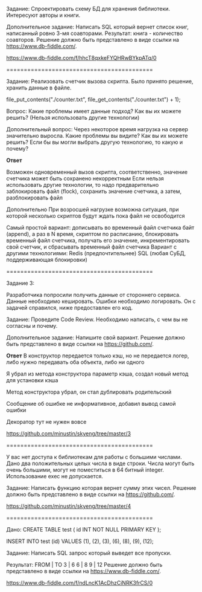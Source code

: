 Задание: Спроектировать схему БД для хранения библиотеки. Интересуют авторы и книги.

Дополнительное задание: Написать SQL который вернет список книг, написанный ровно 3-мя соавторами. Результат: книга - количество соавторов.
Решение должно быть представлено в виде ссылки на https://www.db-fiddle.com/.


https://www.db-fiddle.com/f/hhcT8qxkeFYQHRwBYkpATq/0

==========================================

Задание: Реализовать счетчик вызова скрипта. Было принято решение, хранить данные в файле.
  
  
  file_put_contents("./counter.txt", file_get_contents("./counter.txt") + 1);
  
  Вопрос: Какие проблемы имеет данные подход? Как вы их можете решить? 
  (Нельзя использовать другие технологии)
  
  Дополнительный вопрос: Через некоторое время нагрузка на сервер значительно выросла. Какие проблемы вы видите? Как вы их можете решить? 
  Если бы вы могли выбрать другую технологию, то какую и почему?



**Ответ**

Возможен одновременный вызов скрипта, соответственно, значение счетчика может быть сохранено некорректным
Если нельзя использовать другие технологии, то надо предварительно заблокировать файл (flock), сохранить значение счетчика, а затем, разблокировать файл

Дополнительно
При возросшей нагрузке возможна ситуация, при которой несколько скриптов будут ждать пока файл не освободится

Самый простой вариант: дописывать во временный файл счетчика байт (append), а раз в N время, скриптом по расписанию, блокировать временный файл счетчика, получать его значение, инкрементировать свой счетчик, и сбрасывать временный файл счетчика
Вариант с другими технологиями:
Redis (предпочтительнее)
SQL (любая СуБД, поддерживающая блокировки)


==========================================

Задание 3:

Разработчика попросили получить данные от стороннего сервиса.
Данные необходимо кешировать. Ошибки необходимо логировать.
Он с задачей справился, ниже предоставлен его код.

Задание: Проведите Code Review. Необходимо написать, с чем вы не согласны и почему.

Дополнительное задание: Напишите свой вариант. 
Решение должно быть представлено в виде ссылки на https://github.com/.


**Ответ**
В конструктор передается только кэш, но не передается логер, либо нужно передавать оба объекта, либо ни одного

Я убрал из метода конструктора параметр кэша, создал новый метод для установки кэша

Метод конструктора убрал, он стал дублировать родительский

Сообщение об ошибке не информативное, добавил вывод самой ошибки

Декоратор тут не нужен вовсе


https://github.com/minustin/skyeng/tree/master/3

==========================================

У вас нет доступа к библиотекам для работы с большими числами. Дано два положительных целых числа в виде строки. Числа могут быть очень большими, могут не поместиться в 64 битный integer.
  Использование exec не допускается.
  
  Задание: Написать функцию которая вернет сумму этих чисел. 
  Решение должно быть представлено в виде ссылки на https://github.com/.


https://github.com/minustin/skyeng/tree/master/4

==========================================

Дано:
CREATE TABLE test (
  id INT NOT NULL PRIMARY KEY
);

INSERT INTO test (id) VALUES (1), (2), (3), (6), (8), (9), (12);


Задание: Написать SQL запрос который выведет все пропуски.

Результат:
FROM | TO
3       | 6
6       | 8
9       | 12
Решение должно быть представлено в виде ссылки на https://www.db-fiddle.com/.


https://www.db-fiddle.com/f/ndLncK1AcDhzCiNRK3frCS/0
